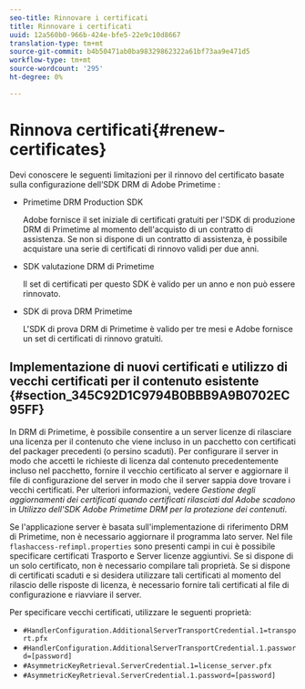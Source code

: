 ```yaml
---
seo-title: Rinnovare i certificati
title: Rinnovare i certificati
uuid: 12a560b0-966b-424e-bfe5-22e9c10d8667
translation-type: tm+mt
source-git-commit: b4b50471ab0ba98329862322a61bf73aa9e471d5
workflow-type: tm+mt
source-wordcount: '295'
ht-degree: 0%

---
```



# Rinnova certificati{#renew-certificates}

Devi conoscere le seguenti limitazioni per il rinnovo del certificato basate sulla configurazione dell’SDK DRM di Adobe Primetime :

* Primetime DRM Production SDK

    Adobe fornisce il set iniziale di certificati gratuiti per l&#39;SDK di produzione DRM di Primetime al momento dell&#39;acquisto di un contratto di assistenza. Se non si dispone di un contratto di assistenza, è possibile acquistare una serie di certificati di rinnovo validi per due anni.
* SDK valutazione DRM di Primetime

   Il set di certificati per questo SDK è valido per un anno e non può essere rinnovato.
* SDK di prova DRM Primetime

   L&#39;SDK di prova DRM di Primetime è valido per tre mesi e  Adobe fornisce un set di certificati di rinnovo gratuiti.

## Implementazione di nuovi certificati e utilizzo di vecchi certificati per il contenuto esistente {#section_345C92D1C9794B0BBB9A9B0702EC95FF}

In DRM di Primetime, è possibile consentire a un server licenze di rilasciare una licenza per il contenuto che viene incluso in un pacchetto con certificati del packager precedenti (o persino scaduti). Per configurare il server in modo che accetti le richieste di licenza dal contenuto precedentemente incluso nel pacchetto, fornire il vecchio certificato al server e aggiornare il file di configurazione del server in modo che il server sappia dove trovare i vecchi certificati. Per ulteriori informazioni, vedere *Gestione degli aggiornamenti dei certificati quando  certificati rilasciati dal Adobe scadono* in *Utilizzo dell&#39;SDK Adobe Primetime DRM  per la protezione dei contenuti*.

Se l&#39;applicazione server è basata sull&#39;implementazione di riferimento DRM di Primetime, non è necessario aggiornare il programma lato server. Nel file `flashaccess-refimpl.properties` sono presenti campi in cui è possibile specificare certificati Trasporto e Server licenze aggiuntivi. Se si dispone di un solo certificato, non è necessario compilare tali proprietà. Se si dispone di certificati scaduti e si desidera utilizzare tali certificati al momento del rilascio delle risposte di licenza, è necessario fornire tali certificati al file di configurazione e riavviare il server.

Per specificare vecchi certificati, utilizzare le seguenti proprietà:

* `#HandlerConfiguration.AdditionalServerTransportCredential.1=transport.pfx`
* `#HandlerConfiguration.AdditionalServerTransportCredential.1.password=[password]`
* `#AsymmetricKeyRetrieval.ServerCredential.1=license_server.pfx`
* `#AsymmetricKeyRetrieval.ServerCredential.1.password=[password]`

